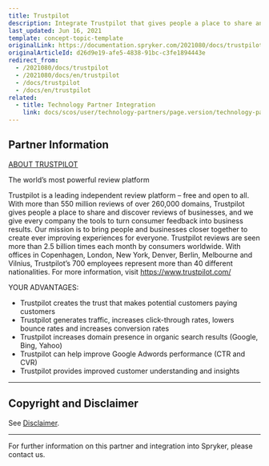 ```yaml
---
title: Trustpilot
description: Integrate Trustpilot that gives people a place to share and discover reviews of businesses, and we give every company the tools to turn consumer feedback into business results
last_updated: Jun 16, 2021
template: concept-topic-template
originalLink: https://documentation.spryker.com/2021080/docs/trustpilot
originalArticleId: d26d9e19-afe5-4838-91bc-c3fe1894443e
redirect_from:
  - /2021080/docs/trustpilot
  - /2021080/docs/en/trustpilot
  - /docs/trustpilot
  - /docs/en/trustpilot
related:
  - title: Technology Partner Integration
    link: docs/scos/user/technology-partners/page.version/technology-partners.html
---
```


## Partner Information

[ABOUT TRUSTPILOT](https://de.business.trustpilot.com/)

The world’s most powerful review platform

Trustpilot is a leading independent review platform – free and open to all. With more than 550 million reviews of over 260,000 domains, Trustpilot gives people a place to share and discover reviews of businesses, and we give every company the tools to turn consumer feedback into business results. Our mission is to bring people and businesses closer together to create ever improving experiences for everyone. Trustpilot reviews are seen more than 2.5 billion times each month by consumers worldwide. With offices in Copenhagen, London, New York, Denver, Berlin, Melbourne and Vilnius, Trustpilot’s 700 employees represent more than 40 different nationalities. For more information, visit https://www.trustpilot.com/

YOUR ADVANTAGES:

* Trustpilot creates the trust that makes potential customers paying customers
* Trustpilot generates traffic, increases click-through rates, lowers bounce rates and increases conversion rates
* Trustpilot increases domain presence in organic search results (Google, Bing, Yahoo)
* Trustpilot can help improve Google Adwords performance (CTR and CVR)
* Trustpilot provides improved customer understanding and insights

---

## Copyright and Disclaimer

See [Disclaimer](https://github.com/spryker/spryker-documentation).

---
For further information on this partner and integration into Spryker, please contact us.

<div class="hubspot-form js-hubspot-form" data-portal-id="2770802" data-form-id="163e11fb-e833-4638-86ae-a2ca4b929a41" id="hubspot-1"></div>
